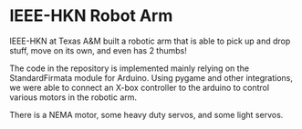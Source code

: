 # IEEE-HKN Robot Arm
IEEE-HKN at Texas A&M built a robotic arm that is able to pick up and drop stuff, move on its own, and even has 2 thumbs!

The code in the repository is implemented mainly relying on the StandardFirmata module for Arduino. Using pygame and other integrations, we were able to connect an X-box controller to the arduino to control various motors in the robotic arm.

There is a NEMA motor, some heavy duty servos, and some light servos.

